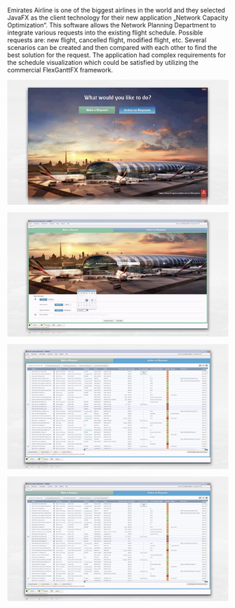 Emirates Airline is one of the biggest airlines in the world and they selected JavaFX as the client technology 
for their new application „Network Capacity Optimization“. This software allows the Network Planning Department
to integrate various requests into the existing flight schedule. Possible requests are: new flight, cancelled 
flight, modified flight, etc. Several scenarios can be created and then compared with each other to find the best 
solution for the request. The application had complex requirements for the schedule visualization which could be 
satisfied by utilizing the commercial FlexGanttFX framework. 

[![Screen 1](screen1.jpg)]()

[![Screen 2](screen2.jpg)]()

[![Screen 3](screen3.jpg)]()

[![Screen 4](screen3.jpg)]()

